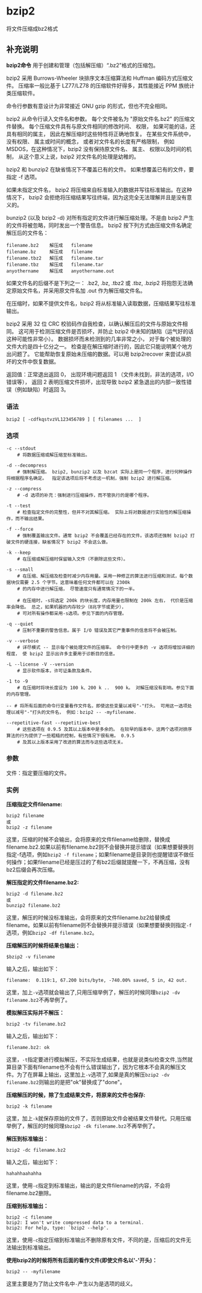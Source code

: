 bzip2
===

将文件压缩成bz2格式

## 补充说明

**bzip2命令** 用于创建和管理（包括解压缩）“.bz2”格式的压缩包。

bzip2 采用 Burrows-Wheeler 块排序文本压缩算法和 Huffman 编码方式压缩文件。 压缩率一般比基于 LZ77/LZ78 的压缩软件好得多，其性能接近 PPM 族统计类压缩软件。

命令行参数有意设计为非常接近 GNU gzip 的形式，但也不完全相同。

bzip2 从命令行读入文件名和参数。 每个文件被名为 "原始文件名.bz2" 的压缩文件替换。 每个压缩文件具有与原文件相同的修改时间、 权限， 如果可能的话，还具有相同的属主， 因此在解压缩时这些特性将正确地恢复。 在某些文件系统中， 没有权限、 属主或时间的概念， 或者对文件名的长度有严格限制， 例如 MSDOS，在这种情况下，bzip2 没有保持原文件名、 属主、 权限以及时间的机制， 从这个意义上说，bzip2 对文件名的处理是幼稚的。

bzip2 和 bunzip2 在缺省情况下不覆盖已有的文件。 如果想覆盖已有的文件，要指定 -f 选项。

如果未指定文件名， bzip2 将压缩来自标准输入的数据并写往标准输出。在这种情况下， bzip2 会拒绝将压缩结果写往终端，因为这完全无法理解并且是没有意义的。

bunzip2 (以及 bzip2 -d) 对所有指定的文件进行解压缩处理。不是由 bzip2 产生的文件将被忽略，同时发出一个警告信息。 bzip2 按下列方式由压缩文件名确定解压后的文件名：

```shell
filename.bz2    解压成   filename
filename.bz     解压成   filename
filename.tbz2   解压成   filename.tar
filename.tbz    解压成   filename.tar
anyothername    解压成   anyothername.out
```

如果文件名的后缀不是下列之一： .bz2, .bz, .tbz2 或 .tbz, .bzip2 将抱怨无法确定原始文件名，并采用原文件名加 .out 作为解压缩文件名。

在压缩时，如果不提供文件名，bzip2 将从标准输入读取数据，压缩结果写往标准输出。

bzip2 采用 32 位 CRC 校验码作自我检查，以确认解压后的文件与原始文件相同。 这可用于检测压缩文件是否损坏，并防止 bzip2 中未知的缺陷（运气好的话这种可能性非常小）。   数据损坏而未检测到的几率非常之小，  对于每个被处理的文件大约是四十亿分之一。  检查是在解压缩时进行的，因此它只能说明某个地方出问题了。 它能帮助恢复原始未压缩的数据。可以用 bzip2recover 来尝试从损坏的文件中恢复数据。

返回值：正常退出返回 0， 出现环境问题返回 1 （文件未找到，非法的选项，I/O错误等）， 返回 2 表明压缩文件损坏，出现导致 bzip2 紧急退出的内部一致性错误（例如缺陷）时返回 3。

### 语法

```shell
bzip2 [ -cdfkqstvzVL123456789 ] [ filenames ...  ]
```

### 选项

```shell
-c --stdout
    # 将数据压缩或解压缩至标准输出。

-d --decompress
    # 强制解压缩。 bzip2, bunzip2 以及 bzcat 实际上是同一个程序，进行何种操作将根据程序名确定。  指定该选项后将不考虑这一机制，强制 bzip2 进行解压缩。

-z --compress
    # -d 选项的补充：强制进行压缩操作，而不管执行的是哪个程序。

-t --test
    # 检查指定文件的完整性，但并不对其解压缩。 实际上将对数据进行实验性的解压缩操作，而不输出结果。

-f --force
    # 强制覆盖输出文件。通常 bzip2 不会覆盖已经存在的文件。该选项还强制 bzip2 打破文件的硬连接，缺省情况下 bzip2 不会这么做。

-k --keep
    # 在压缩或解压缩时保留输入文件（不删除这些文件）。

-s --small
    # 在压缩、解压缩及检查时减少内存用量。采用一种修正的算法进行压缩和测试，每个数据块仅需要 2.5 个字节。这意味着任何文件都可以在 2300k
    # 的内存中进行解压缩， 尽管速度只有通常情况下的一半。

    # 在压缩时，-s将选定 200k 的块长度，内存用量也限制在 200k 左右， 代价是压缩率会降低。 总之，如果机器的内存较少（8兆字节或更少），
    # 可对所有操作都采用-s选项。参见下面的内存管理。

-q --quiet
    # 压制不重要的警告信息。属于 I/O 错误及其它严重事件的信息将不会被压制。

-v --verbose
    # 详尽模式 -- 显示每个被处理文件的压缩率。 命令行中更多的 -v 选项将增加详细的程度， 使 bzip2 显示出许多主要用于诊断目的信息。

-L --license -V --version
    # 显示软件版本，许可证条款及条件。

-1 to -9
    # 在压缩时将块长度设为 100 k、200 k ..  900 k。 对解压缩没有影响。参见下面的内存管理。

-- # 将所有后面的命令行变量看作文件名，即使这些变量以减号"-"打头。 可用这一选项处理以减号"-"打头的文件名， 例如：bzip2 -- -myfilename.

--repetitive-fast --repetitive-best
    # 这些选项在 0.9.5 及其以上版本中是多余的。 在较早的版本中，这两个选项对排序算法的行为提供了一些粗糙的控制，有些情况下很有用。 0.9.5
    # 及其以上版本采用了改进的算法而与这些选项无关。
```

### 参数

文件：指定要压缩的文件。

### 实例

**压缩指定文件filename:**

```shell
bzip2 filename
或
bzip2 -z filename
```

这里，压缩的时候不会输出，会将原来的文件filename给删除，替换成filename.bz2.如果以前有filename.bz2则不会替换并提示错误（如果想要替换则指定-f选项，例如`bzip2 -f filename`；如果filename是目录则也提醒错误不做任何操作；如果filename已经是压过的了有bz2后缀就提醒一下，不再压缩，没有bz2后缀会再次压缩。

**解压指定的文件filename.bz2:**

```shell
bzip2 -d filename.bz2
或
bunzip2 filename.bz2
```

这里，解压的时候没标准输出，会将原来的文件filename.bz2给替换成filename。如果以前有filename则不会替换并提示错误（如果想要替换则指定`-f`选项，例如`bzip2 -df filename.bz2`。

**压缩解压的时候将结果也输出：**

```shell
$bzip2 -v filename
```

输入之后，输出如下：

```shell
filename:  0.119:1, 67.200 bits/byte, -740.00% saved, 5 in, 42 out.
```

这里，加上`-v`选项就会输出了,只用压缩举例了，解压的时候同理`bzip2 -dv filename.bz2`不再举例了。

**模拟解压实际并不解压：**

```shell
bzip2 -tv filename.bz2
```

输入之后，输出如下：

```shell
filename.bz2: ok
```

这里，`-t`指定要进行模拟解压，不实际生成结果，也就是说类似检查文件,当然就算目录下面有filename也不会有什么错误输出了，因为它根本不会真的解压文件。为了在屏幕上输出，这里加上`-v`选项了,如果是真的解压`bzip2 -dv filename.bz2`则输出的是把"ok"替换成了"done"。

**压缩解压的时候，除了生成结果文件，将原来的文件也保存:**

```shell
bzip2 -k filename
```

这里，加上`-k`就保存原始的文件了，否则原始文件会被结果文件替代。只用压缩举例了，解压的时候同理`$bzip2 -dk filename.bz2`不再举例了。

**解压到标准输出：**

```shell
bzip2 -dc filename.bz2
```

输入之后，输出如下：

```shell
hahahhaahahha
```

这里，使用`-c`指定到标准输出，输出的是文件filename的内容，不会将filename.bz2删除。

**压缩到标准输出：**

```shell
bzip2 -c filename
bzip2: I won't write compressed data to a terminal.
bzip2: For help, type: `bzip2 --help'.
```

这里，使用`-c`指定压缩到标准输出不删除原有文件，不同的是，压缩后的文件无法输出到标准输出。

**使用bzip2的时候将所有后面的看作文件(即使文件名以'-'开头)：**

```shell
bzip2 -- -myfilename
```

这里主要是为了防止文件名中`-`产生以为是选项的歧义。


<!-- Linux命令行搜索引擎：https://jaywcjlove.github.io/linux-command/ -->
